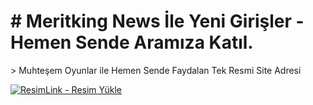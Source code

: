 <h1># Meritking News İle Yeni Girişler - Hemen Sende Aramıza Katıl. </h1>>
Muhteşem Oyunlar ile Hemen Sende Faydalan 
Tek Resmi Site Adresi 


<a href="https://meritking1601.com/auth/register?l_id=8316&a_id=20393" title="ResimLink - Resim Yükle" rel="nofollow"><img src="https://i.hizliresim.com/mt023fa.png" title="ResimLink - Resim Yükle" alt="ResimLink - Resim Yükle" data-canonical-src="https://i.hizliresim.com/mt023fa.png" style="max-width: 100%;"></a>
